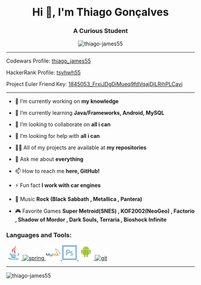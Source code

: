 <h1 align="center">Hi 👋, I'm Thiago Gonçalves</h1>
<h3 align="center">A Curious Student</h3>
<p align="center"> <img src="https://komarev.com/ghpvc/?username=thiago-james55&label=Profile%20views&color=0e75b6&style=flat" alt="thiago-james55" /> </p>

___________________________________

<p align="left">
Codewars Profile: <a href="https://www.codewars.com/users/thiago_james55/" target="blank">thiago_james55</a>
</p>

<p align="left">
HackerRank Profile: <a href="https://www.hackerrank.com/tsyhwh55" target="blank">tsyhwh55</a>
</p>

<p align="left">
Project Euler Friend Key: <a href="https://projecteuler.net/" target="blank">1845053_FrxiJDgDiMueq9fdVqajDiLRihPLCavi</a>
</p>



___________________________________

- 🔭 I’m currently working on **my knowledge**

- 🌱 I’m currently learning **Java/Frameworks, Android, MySQL**

- 👯 I’m looking to collaborate on **all i can**

- 🤝 I’m looking for help with **all i can**

- 👨‍💻 All of my projects are available at **my repositories**

- 💬 Ask me about **everything**

- 📫 How to reach me **here, GitHub!**

- ⚡ Fun fact **I work with car engines**

- :musical_note: Music **Rock (Black Sabbath , Metallica  , Pantera)**
- :video_game: Favorite Games **Super Metroid(SNES) , KOF2002(NeoGeo) , Factorio , Shadow of Mordor , Dark Souls, Terraria , Bioshock Infinite**


<h3 align="left">Languages and Tools:</h3>

<p align="left"> 

<a href="https://www.java.com" target="_blank"> <img src="https://raw.githubusercontent.com/devicons/devicon/master/icons/java/java-original.svg" alt="java" width="40" height="40"/> </a> <a href="https://spring.io/" target="_blank"> <img src="https://www.vectorlogo.zone/logos/springio/springio-icon.svg" alt="spring" width="40" height="40"/> </a> <a href="https://www.mysql.com/" target="_blank"> <img src="https://raw.githubusercontent.com/devicons/devicon/master/icons/mysql/mysql-original-wordmark.svg" alt="mysql" width="40" height="40"/> </a> <a href="https://www.photoshop.com/en" target="_blank"> <img src="https://raw.githubusercontent.com/devicons/devicon/master/icons/photoshop/photoshop-line.svg" alt="photoshop" width="40" height="40"/> </a> <a href="https://developer.android.com" target="_blank"> <img src="https://raw.githubusercontent.com/devicons/devicon/master/icons/android/android-original-wordmark.svg" alt="android" width="40" height="40"/> </a> <a href="https://git-scm.com/" target="_blank"> <img src="https://www.vectorlogo.zone/logos/git-scm/git-scm-icon.svg" alt="git" width="40" height="40"/> </a> </p>

___________________________________

<p><img align="center" src="https://github-readme-stats.vercel.app/api/top-langs?username=thiago-james55&show_icons=true&locale=en&layout=compact" alt="thiago-james55" /></p>
<br><br> <br><br><br>



